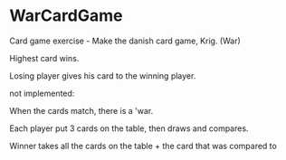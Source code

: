 # WarCardGame
Card game exercise - Make the danish card game, Krig. (War)

Highest card wins.

Losing player gives his card to the winning player.

not implemented:

When the cards match, there is a 'war.

Each player put 3 cards on the table, then draws and compares.

Winner takes all the cards on the table + the card that was compared to
